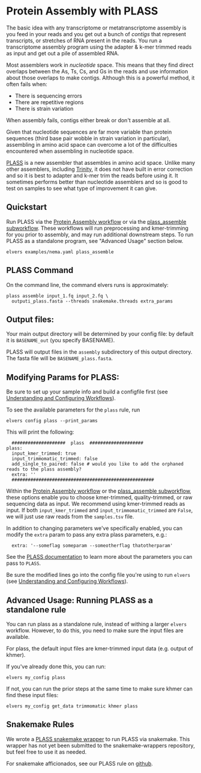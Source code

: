 # Protein Assembly with PLASS

The basic idea with any transcriptome or metatranscriptome assembly is you feed in your reads and you get out a bunch of *contigs* that represent transcripts, or stretches of RNA present in the reads. You run a transcriptome assembly program using the adapter & k-mer trimmed reads as input and get out a pile of assembled RNA. 

Most assemblers work in *nucleotide* space. This means that they find direct overlaps between the As, Ts, Cs, and Gs in the reads and use information about those overlaps to make contigs. Although this is a powerful method, it often fails when:

  -  There is sequencing errors
  -  There are repetitive regions
  -  There is strain variation

When assembly fails, contigs either break or don't assemble at all. 

Given that nucleotide sequences are far more variable than protein sequences (third base pair wobble in strain variation in particular), assembling in amino acid space can overcome a lot of the difficulties encountered when assembling in nucleotide space. 

[PLASS](https://plass.mmseqs.org) is a new assembler that assembles in amino acid space. Unlike many other assemblers, including [Trinity](trinity.md), it does not have built in error correction and so it is best to adapter and k-mer trim the reads before using it. It sometimes performs better than nucleotide assemblers and so is good to test on samples to see what type of improvement it can give. 

## Quickstart

Run PLASS via the [Protein Assembly workflow](protein_assembly_workflow.md) or via the [plass_assemble subworkflow](plass_assemble.md). These workflows will run preprocessing and kmer-trimming for you prior to assembly, and may run additional downstream steps. To run PLASS as a standalone program, see "Advanced Usage" section below.
```
elvers examples/nema.yaml plass_assemble
```

## PLASS Command

On the command line, the command elvers runs is approximately:
```
plass assemble input_1.fq input_2.fq \
  outputi_plass.fasta --threads snakemake.threads extra_params
```

## Output files:

Your main output directory will be determined by your config file: by default it is `BASENAME_out` (you specify BASENAME).

PLASS will output files in the `assembly` subdirectory of this output directory. The fasta file will be `BASENAME_plass.fasta`.

## Modifying Params for PLASS:

Be sure to set up your sample info and build a configfile first (see [Understanding and Configuring Workflows](configure.md)).

To see the available parameters for the `plass` rule, run
```
elvers config plass --print_params
```
This will print the following:
```
  ####################  plass  ####################
plass:
  input_kmer_trimmed: true
  input_trimmomatic_trimmed: false
  add_single_to_paired: false # would you like to add the orphaned reads to the plass assembly?
  extra: '' 
  #####################################################
```
Within the [Protein Assembly workflow](protein_assembly_workflow.md) or the [plass_assemble subworkflow](plass_assemble.md), these options enable you to choose kmer-trimmed, quality-trimmed, or raw sequencing data as input. We recommend using kmer-trimmed reads as input. If both `input_kmer_trimmed` and `input_trimmomatic_trimmed` are `False`, we will just use raw reads from the `samples.tsv` file.

In addition to changing parameters we've specifically enabled, you can modify the `extra` param to pass any extra plass parameters,  e.g.:
```
  extra: '--someflag someparam --someotherflag thatotherparam'
```
See the [PLASS documentation](https://plass.mmseqs.org) to learn more about the parameters you can pass to `PLASS`.

Be sure the modified lines go into the config file you're using to run `elvers` (see [Understanding and Configuring Workflows](configure.md)).

## Advanced Usage: Running PLASS as a standalone rule

You can run plass as a standalone rule, instead of withing a larger `elvers` workflow. However, to do this, you need to make sure the input files are available.

For plass, the default input files are kmer-trimmed input data (e.g. output of khmer).

If you've already done this, you can run:
```
elvers my_config plass
```
If not, you can run the prior steps at the same time to make sure khmer can find these input files:
```
elvers my_config get_data trimmomatic khmer plass
```

## Snakemake Rules

We wrote a [PLASS snakemake wrapper](https://github.com/dib-lab/elvers/blob/master/rules/plass/plass-wrapper.py) to run PLASS via snakemake. This wrapper has not yet been submitted to the snakemake-wrappers repository, but feel free to use it as needed.

For snakemake afficionados, see our PLASS rule on [github](https://github.com/dib-lab/elvers/blob/master/rules/plass/plass.rule).
